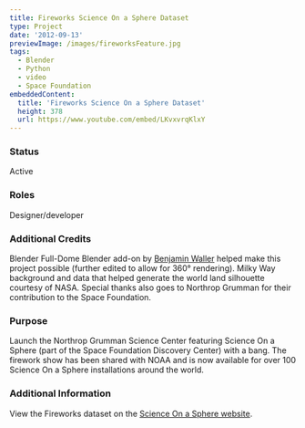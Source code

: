 ```yaml
---
title: Fireworks Science On a Sphere Dataset
type: Project
date: '2012-09-13'
previewImage: /images/fireworksFeature.jpg
tags:
  - Blender
  - Python
  - video
  - Space Foundation
embeddedContent:
  title: 'Fireworks Science On a Sphere Dataset'
  height: 378
  url: https://www.youtube.com/embed/LKvxvrqKlxY
---
```

### Status

Active

### Roles

Designer/developer

### Additional Credits

Blender Full-Dome Blender add-on by [Benjamin Waller](https://github.com/Benni-chan) helped make this project possible (further edited to allow for 360° rendering). Milky Way background and data that helped generate the world land silhouette courtesy of NASA. Special thanks also goes to Northrop Grumman for their contribution to the Space Foundation.

### Purpose

Launch the Northrop Grumman Science Center featuring Science On a Sphere (part of the Space Foundation Discovery Center) with a bang. The firework show has been shared with NOAA and is now available for over 100 Science On a Sphere installations around the world.

### Additional Information

View the Fireworks dataset on the [Science On a Sphere website](https://sos.noaa.gov/catalog/datasets/fireworks/).